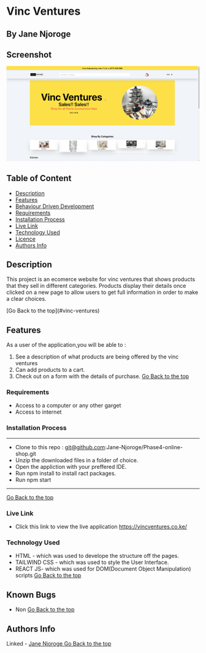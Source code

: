 # Vinc Ventures 
 ## By Jane Njoroge 
## Screenshot
 ![image](./src/img/Screenshot%20from%202023-02-24%2015-14-50.png)
 ## Table of Content
 - [Description](#description)
 - [Features](#features)
 - [Behaviour Driven Development](#Behaviour-Driven-Development)
 - [Requirements](#requirements)
 - [Installation Process](#installation-Process)
 - [Live Link](#Live-Link)
 - [Technology  Used](#technology-Used)
 - [Licence](#licence)
 - [Authors Info](#Authors-Info)
 ## Description
 <p>This project is an ecomerce website for vinc ventures  that shows products that they sell  in different categories. Products display their details once clicked on a new page to allow users to get full information in order to make a clear choices.</p>
[Go Back to the top](#vinc-ventures)

## Features
As a user of the application,you will be able to :
1. See a description of what products are being  offered by the vinc ventures
2. Can add products to a cart.
3. Check out on a form with the details of purchase.
[Go Back to the top](#vinc-ventures)

 ###  Requirements
 * Access to  a computer or any other garget
 * Access to internet
 ### Installation Process
 ****
* Clone to this repo : git@github.com:Jane-Njoroge/Phase4-online-shop.git
* Unzip the downloaded files in a folder of choice.
* Open the appliction with your preffered IDE.
* Run npm install to install ract packages.
* Run npm start 
 ****
 [Go Back to the top](#vinc-ventures)
### Live Link
- Click this link to view the live application https://vincventures.co.ke/
### Technology  Used
 - HTML - which was used to develope the structure off the pages.
 - TAILWIND CSS - which was used to style the User Interface.
 - REACT JS- which was used for DOM(Document Object Manipulation) scripts
[Go Back to the top](#vinc-ventures)
## Known Bugs
- Non 
[Go Back to the top](#vinc-ventures)
## Authors Info
Linked - [Jane Njoroge ](https://www.linkedin.com/in/zachary-ndung-u-85023a201/)
[Go Back to the top](#vinc-ventures)

